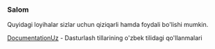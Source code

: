 ### Salom

Quyidagi loyihalar sizlar uchun qiziqarli hamda foydali bo'lishi mumkin.

[DocumentationUz](https://github.com/documentation-uz) - Dasturlash tillarining o'zbek tilidagi qo'llanmalari

